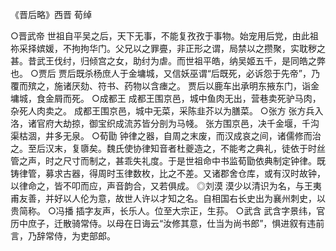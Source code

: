 
《晋后略》西晋 荀绰

○晋武帝
世祖自平吴之后，天下无事，不能复孜孜于事物。始宠用后党，由此祖祢采择嫔媛，不拘拘华门。父兄以之罪亹，非正形之谓，局禁以之攒聚，实耽秽之甚。昔武王伐纣，归倾宫之女，助纣为虐。而世祖平皓，纳吴姬五千，是同皓之弊也。
○贾后
贾后既杀杨庶人于金墉城，又信妖巫谓“后既死，必诉怨于先帝”，乃覆而殡之，施诸厌劾、符书、药物以含瘗之。
贾后以鹿车出承明东掖东门，诣金墉城，食金屑而死。
○成都王
成都王围京邑，城中鱼肉无出，营巷卖死驴马肉，杂死人肉卖之。
成都王围京邑，城中无菜，采陈韭芥以为膳菜。
○张方
张方兵入洛，诸官府大劫掠，御宝织成流苏皆分剖为马帴。
张方围京邑，决千金堰，千沟渠枯涸，井多无泉。
○荀勖
钟律之器，自周之末废，而汉成哀之间，诸儒修而治之。至后汉末，复隳矣。魏氏使协律知音者杜夔造之，不能考之典礼，徒依于时丝管之声，时之尺寸而制之，甚乖失礼度。于是世祖命中书监荀勖依典制定钟律。既铸律管，募求古器，得周时玉律数枚，比之不差。又诸郡舍仓库，或有汉时故钟，以律命之，皆不叩而应，声音韵合，又若俱成。
◎刘漠
漠少以清识为名，与王夷甫友善，并好以人伦为意，故世人许以才知之名。自相国右长史出为襄州刺史，以贵简称。
○冯播
插字友声，长乐人。位至大宗正，生荪。
○武含
武含字景纬，官历中庶子，迁散骑常侍。以母在日诲云“汝修其意，仕当为尚书郎”，惧进叙有违前言，乃辞常侍，为吏部郎。

 
